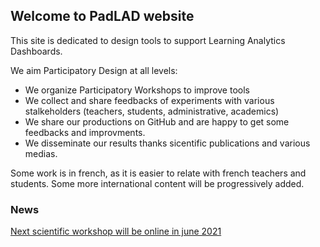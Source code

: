 ## Welcome to PadLAD website

This site is dedicated to design tools to support  Learning Analytics Dashboards.

We aim Participatory Design at all levels:
* We organize Participatory Workshops to improve tools
* We collect and share feedbacks of experiments with various stalkeholders (teachers, students, administrative, academics)
* We share our productions on GitHub and are happy to get some feedbacks and improvments.
* We disseminate our results thanks sicentific publications and various medias.

Some work is in french, as it is easier to relate with french teachers and students. Some more international content will be progressively added.

### News
[Next scientific workshop will be online in june 2021](https://padlad.github.io/EIAH2021/)
